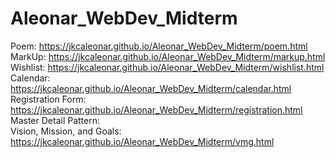 # Aleonar_WebDev_Midterm
Poem: https://jkcaleonar.github.io/Aleonar_WebDev_Midterm/poem.html <br>
MarkUp: https://jkcaleonar.github.io/Aleonar_WebDev_Midterm/markup.html <br>
Wishlist: https://jkcaleonar.github.io/Aleonar_WebDev_Midterm/wishlist.html <br>
Calendar: https://jkcaleonar.github.io/Aleonar_WebDev_Midterm/calendar.html <br>
Registration Form: https://jkcaleonar.github.io/Aleonar_WebDev_Midterm/registration.html <br>
Master Detail Pattern: <br>
Vision, Mission, and Goals: https://jkcaleonar.github.io/Aleonar_WebDev_Midterm/vmg.html <br>
